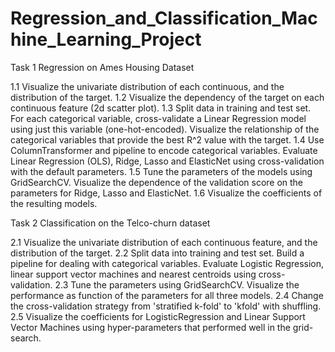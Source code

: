 # Regression_and_Classification_Machine_Learning_Project

Task 1 Regression on Ames Housing Dataset 

1.1 Visualize the univariate distribution of each continuous, and the distribution of the target. 
1.2 Visualize the dependency of the target on each continuous feature (2d scatter plot).
1.3 Split data in training and test set. For each categorical variable, cross-validate a Linear Regression model using just this variable
(one-hot-encoded). Visualize the relationship of the categorical variables that provide the best
R^2 value with the target.
1.4 Use ColumnTransformer and pipeline to encode categorical variables. Evaluate Linear
Regression (OLS), Ridge, Lasso and ElasticNet using cross-validation with the default
parameters. 
1.5 Tune the parameters of the models using GridSearchCV. Visualize the dependence of the validation score on the parameters for Ridge, Lasso and
ElasticNet.
1.6 Visualize the coefficients of the resulting models. 

Task 2 Classification on the Telco-churn dataset

2.1 Visualize the univariate distribution of each continuous feature, and the distribution of the
target.
2.2 Split data into training and test set. Build a pipeline for dealing with categorical variables.
Evaluate Logistic Regression, linear support vector machines and nearest centroids using
cross-validation.
2.3 Tune the parameters using GridSearchCV. Visualize the performance as function of the parameters for all three models.
2.4 Change the cross-validation strategy from 'stratified k-fold' to 'kfold' with shuffling. 
2.5 Visualize the coefficients for LogisticRegression and Linear Support Vector Machines using
hyper-parameters that performed well in the grid-search.